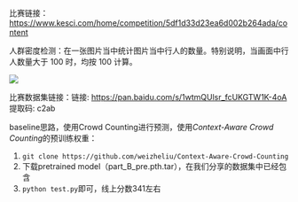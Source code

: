 比赛链接：https://www.kesci.com/home/competition/5df1d33d23ea6d002b264ada/content

人群密度检测：在一张图片当中统计图片当中行人的数量。特别说明，当画面中行人数量大于 100 时，均按 100 计算。

![](https://github.com/weizheliu/Context-Aware-Crowd-Counting/raw/master/images/prediction.png)

比赛数据集链接：链接: https://pan.baidu.com/s/1wtmQUlsr_fcUKGTW1K-4oA 提取码: c2ab

baseline思路，使用Crowd Counting进行预测，使用*Context-Aware Crowd Counting*的预训练权重：

1. `git clone https://github.com/weizheliu/Context-Aware-Crowd-Counting`
2. 下载pretrained model（part_B_pre.pth.tar），在我们分享的数据集中已经包含
3. `python test.py`即可，线上分数341左右
